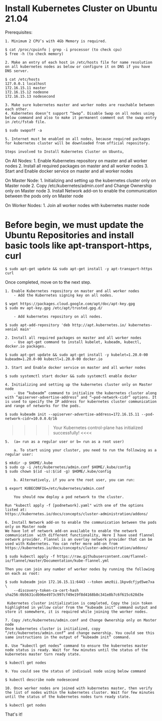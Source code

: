 # Install Kubernetes Cluster on Ubuntu 21.04

Prerequisites:

    1. Minimum 2 CPU’s with 4Gb Memory is required.

    $ cat /proc/cpuinfo | grep -i processor (to check cpu)
    $ free -h (to check memory)

    2. Make an entry of each host in /etc/hosts file for name resolution on all kubernetes nodes as below or configure it on DNS if you have DNS server.

    $ cat /etc/hosts
    127.0.0.1 localhost
    172.16.15.11 master
    172.16.15.12 nodeone
    172.16.15.13 nodesecond

    3. Make sure kubernetes master and worker nodes are reachable between each other.
    4. Kubernetes doesn’t support “Swap”. Disable Swap on all nodes using below command and also to make it permanent comment out the swap entry in /etc/fstab file.

    $ sudo swapoff -a

    5. Internet must be enabled on all nodes, because required packages for kubernetes cluster will be downloaded from official repository.

    Steps involved to Install Kubernetes Cluster on Ubuntu,

On All Nodes:
    1. Enable Kubernetes repository on master and all worker nodes
    2. Install all required packages on master and all worker nodes
    3. Start and Enable docker service on master and all worker nodes

On Master Node:
    1. Initializing and setting up the kubernetes cluster only on Master node
    2. Copy /etc/kubernetes/admin.conf and Change Ownership only on Master node
    3. Install Network add-on to enable the communication between the pods only on Master node

On Worker Nodes:
    1. Join all worker nodes with kubernetes master node

# Before begin, we must update the Ubuntu Repositories and install basic tools like apt-transport-https, curl

    $ sudo apt-get update && sudo apt-get install -y apt-transport-https curl

Once completed, move on to the next step.

    1. Enable Kubernetes repository on master and all worker nodes
        - Add the Kubernetes signing key on all nodes.

    $ wget https://packages.cloud.google.com/apt/doc/apt-key.gpg
    $ sudo mv apt-key.gpg /etc/apt/trusted.gpg.d/

        - Add kubernetes repository on all nodes.

    $ sudo apt-add-repository 'deb http://apt.kubernetes.io/ kubernetes-xenial main'

    2. Install all required packages on master and all worker nodes
        - Use apt-get command to install kubelet, kubeadm, kubectl, docker.io packages.

    $ sudo apt-get update && sudo apt-get install -y kubelet=1.20.0-00 kubeadm=1.20.0-00 kubectl=1.20.0-00 docker.io

    3. Start and Enable docker service on master and all worker nodes

    $ sudo systemctl start docker && sudo systemctl enable docker

    4. Initializing and setting up the kubernetes cluster only on Master node
        - Use “kubeadm” command to initialize the kubernetes cluster along with “apiserver-advertise-address” and “–pod-network-cidr” options. It is used to specify the IP address for kubernetes cluster communication and range of networks for the pods.

    $ sudo kubeadm init --apiserver-advertise-address=172.16.15.11 --pod-network-cidr=10.0.0.0/16

>>>> Your Kubernetes control-plane has initialized successfully! <<<<

    5.  (a= run as a regular user or b= run as a root user)

        a. To start using your cluster, you need to run the following as a regular user:

    $ mkdir -p $HOME/.kube
    $ sudo cp -i /etc/kubernetes/admin.conf $HOME/.kube/config
    $ sudo chown $(id -u):$(id -g) $HOME/.kube/config

        b. Alternatively, if you are the root user, you can run:

    $ export KUBECONFIG=/etc/kubernetes/admin.conf

        You should now deploy a pod network to the cluster.

    Run "kubectl apply -f [podnetwork].yaml" with one of the options listed at:
    https://kubernetes.io/docs/concepts/cluster-administration/addons/

    6. Install Network add-on to enable the communication between the pods only on Master node
    We have lot of network add-on available to enable the network communication  with different functionality, Here I have used flannel network provider. Flannel is an overlay network provider that can be used with Kubernetes. You can refer more add-on from https://kubernetes.io/docs/concepts/cluster-administration/addons/

    $ sudo kubectl apply -f https://raw.githubusercontent.com/flannel-io/flannel/master/Documentation/kube-flannel.yml

    Then you can join any number of worker nodes by running the following on each as root:

    $ sudo kubeadm join 172.16.15.11:6443 --token amz0ii.1kpvdcfjyd5we7xa \
        --discovery-token-ca-cert-hash sha256:0b5631cdb96e4973c997cf49e19f8d4168b8c341e8b7c6f615c628d3e

     Kubernetes cluster initialization is completed, Copy the join token highlighted in yellow color from the “kubeadm init” command output and store it somewhere, it is required while joining the worker nodes.

    7. Copy /etc/kubernetes/admin.conf and Change Ownership only on Master node
    Once kubernetes cluster is initialized, copy “/etc/kubernetes/admin.conf” and change ownership. You could see this same instructions in the output of “kubeadm init” command.

    8. Use “kubectl get nodes” command to ensure the kubernetes master node status is ready. Wait for few minutes until the status of the kubernetes master turn ready state.

    $ kubectl get nodes

    9. You could see the status of indiviual node using below command 

    $ kubectl describe node nodesecond

    10. Once worker nodes are joined with kubernetes master, then verify the list of nodes within the kubernetes cluster. Wait for few minutes until the status of the kubernetes nodes turn ready state.

    $ kubectl get nodes

That's it!
